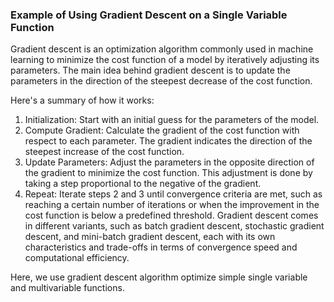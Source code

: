 ### Example of Using Gradient Descent on a Single Variable Function 


Gradient descent is an optimization algorithm commonly used in machine learning to minimize the cost function of a model by iteratively adjusting its parameters. The main idea behind gradient descent is to update the parameters in the direction of the steepest decrease of the cost function.

Here's a summary of how it works:

1. Initialization: Start with an initial guess for the parameters of the model.
2. Compute Gradient: Calculate the gradient of the cost function with respect to each parameter. The gradient indicates the direction of the steepest increase of the cost function.
3. Update Parameters: Adjust the parameters in the opposite direction of the gradient to minimize the cost function. This adjustment is done by taking a step proportional to the negative of the gradient.
4. Repeat: Iterate steps 2 and 3 until convergence criteria are met, such as reaching a certain number of iterations or when the improvement in the cost function is below a predefined threshold.
Gradient descent comes in different variants, such as batch gradient descent, stochastic gradient descent, and mini-batch gradient descent, each with its own characteristics and trade-offs in terms of convergence speed and computational efficiency.

Here, we use gradient descent algorithm optimize simple single variable and multivariable functions. 
